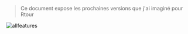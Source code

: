 > Ce document expose les prochaines versions que j'ai imaginé pour Rtour 

![allfeatures](https://hubm.github.io/RTour/assets/allfeatures.png)

